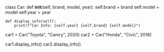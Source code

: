 class Car:
    def __init__(self, brand, model, year):
        self.brand = brand
        self.model = model
        self.year = year

    def display_info(self):
        print(f"Car Info: {self.year} {self.brand} {self.model}")


car1 = Car("Toyota", "Camry", 2020)
car2 = Car("Honda", "Civic", 2018)

car1.display_info()
car2.display_info()
